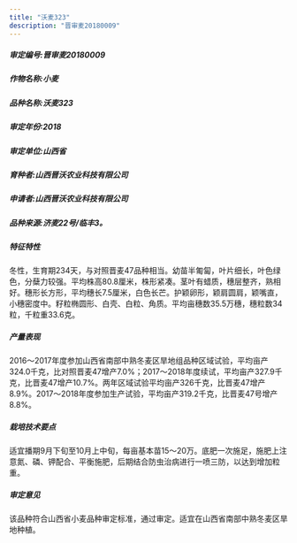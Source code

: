 ```yaml
---
title: "沃麦323"
description: "晋审麦20180009"
---
```

##### 审定编号:晋审麦20180009

##### 作物名称:小麦

##### 品种名称:沃麦323

##### 审定年份:2018

##### 审定单位:山西省

##### 育种者:山西晋沃农业科技有限公司

##### 申请者:山西晋沃农业科技有限公司

##### 品种来源:济麦22号/临丰3。

##### 特征特性
冬性，生育期234天，与对照晋麦47品种相当。幼苗半匍匐，叶片细长，叶色绿色，分蘖力较强。平均株高80.8厘米，株形紧凑。茎叶有蜡质，穗层整齐，熟相好。穗形长方形，平均穗长7.5厘米，白色长芒。护颖卵形，颖肩圆肩，颖嘴直，小穗密度中。籽粒椭圆形、白壳、白粒、角质。平均亩穗数35.5万穗，穗粒数34粒，千粒重33.6克。

##### 产量表现
2016～2017年度参加山西省南部中熟冬麦区旱地组品种区域试验，平均亩产324.0千克，比对照晋麦47增产7.0%；2017～2018年度续试，平均亩产327.9千克，比晋麦47增产10.7%。两年区域试验平均亩产326千克，比晋麦47增产8.9%。2017～2018年度参加生产试验，平均亩产319.2千克，比晋麦47号增产8.8%。

##### 栽培技术要点
适宜播期9月下旬至10月上中旬，每亩基本苗15～20万。底肥一次施足，施肥上注意氮、磷、钾配合、平衡施肥，后期结合防虫治病进行一喷三防，以达到增加粒重。

##### 审定意见
该品种符合山西省小麦品种审定标准，通过审定。适宜在山西省南部中熟冬麦区旱地种植。
